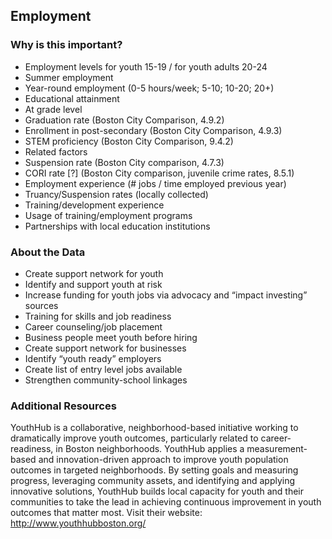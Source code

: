 ## Employment

### Why is this important?
+ Employment levels for youth 15-19 / for youth adults 20-24
+ Summer employment
+ Year-round employment (0-5 hours/week; 5-10; 10-20; 20+)
+ Educational attainment
+ At grade level
+ Graduation rate (Boston City Comparison, 4.9.2)
+ Enrollment in post-secondary (Boston City Comparison, 4.9.3)
+ STEM proficiency (Boston City Comparison, 9.4.2)
+ Related factors
+ Suspension rate (Boston City comparison, 4.7.3)
+ CORI rate [?] (Boston City comparison, juvenile crime rates, 8.5.1) 
+ Employment experience (# jobs / time employed previous year)
+ Truancy/Suspension rates (locally collected)
+ Training/development experience
+ Usage of training/employment programs
+ Partnerships with local education institutions

### About the Data
+ Create support network for youth
+ Identify and support youth at risk
+ Increase funding for youth jobs via advocacy and “impact investing” sources
+ Training for skills and job readiness
+ Career counseling/job placement
+ Business people meet youth before hiring
+ Create support network for businesses
+ Identify “youth ready” employers
+ Create list of entry level jobs available
+ Strengthen community-school linkages


### Additional Resources
YouthHub is a collaborative, neighborhood-based initiative working to dramatically improve youth outcomes, particularly related to career-readiness, in Boston neighborhoods. YouthHub applies a measurement-based and innovation-driven approach to improve youth population outcomes in targeted neighborhoods. By setting goals and measuring progress, leveraging community assets, and identifying and applying innovative solutions, YouthHub builds local capacity for youth and their communities to take the lead in achieving continuous improvement in youth outcomes that matter most. Visit their website: http://www.youthhubboston.org/ 
